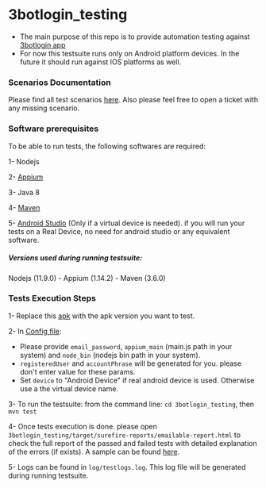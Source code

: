 # 3botlogin_testing
 - The main purpose of this repo is to provide automation testing against [3botlogin app](https://github.com/3botlogin/3botlogin_app)
 - For now this testsuite runs only on Android platform devices. In the future it should run against IOS platforms as well.


### Scenarios Documentation
   Please find all test scenarios [here](https://docs.google.com/spreadsheets/d/1Umpt1-FDxZPiHbWRlavU7tnO_H7GTuUHxJdjiAf4VxE/edit#gid=0). Also please feel free to open a ticket with any missing scenario.



### Software prerequisites
To be able to run tests, the following softwares are required:

1- Nodejs

2- [Appium](http://appium.io/)

3- Java 8

4- [Maven](https://maven.apache.org/download.cgi)

5- [Android Studio](https://developer.android.com/studio/) (Only if a virtual device is needed). 
   if you will run your tests on a Real Device, no need for android studio or any equivalent software.
##### Versions used during running testsuite: 
 Nodejs (11.9.0) - Appium (1.14.2) -  Maven (3.6.0)
   
### Tests Execution Steps
1- Replace this [apk](src/3botLogin.apk) with the apk version you want to test.

2- In [Config file](src/global.properties):

   - Please provide `email_password`, `appium_main` (main.js path in your system) and `node_bin` (nodejs bin path in your system).
   - `registeredUser` and `accountPhrase` will be generated for you. please don't enter value for these params.
   - Set `device` to "Android Device" if real android device is used. Otherwise use a the virtual device name.

    
3- To run the testsuite: from the command line: `cd 3botlogin_testing`, then `mvn test`

4- Once tests execution is done. please open `3botlogin_testing/target/surefire-reports/emailable-report.html`
   to check the full report of the passed and failed tests with detailed explanation of the errors (if exists).
   A sample can be found [here](https://3botlogin.github.io/3botlogin_testing/testsuite_results/Android/v1.3.0/emailable-report.html).
   
5- Logs can be found in `log/testlogs.log`. This log file will be generated during running testsuite.







